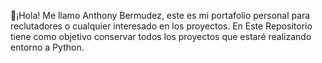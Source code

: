 👋¡Hola! Me llamo Anthony Bermudez, este es mi portafolio personal para reclutadores o cualquier interesado en los proyectos. En Este Repositorio tiene como objetivo conservar todos los proyectos que estaré realizando entorno a Python.
